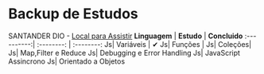 # Backup de Estudos 
SANTANDER DIO - [Local para Assistir](https://web.dio.me/track/santander-bootcamp-fullstack-developer)
**Linguagem** | **Estudo** | **Concluido**
:----------:| :--------: | :--------: 
Js| Variáveis | ✔
Js| Funções | 
Js| Coleções|
Js| Map,Filter e Reduce
Js| Debugging e Error Handling
Js| JavaScript Assincrono
Js| Orientado a Objetos

